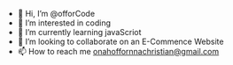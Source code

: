- 👋 Hi, I’m @offorCode
- 👀 I’m interested in coding
- 🌱 I’m currently learning javaScriot
- 💞️ I’m looking to collaborate on an E-Commence Website
- 📫 How to reach me onahoffornnachristian@gmail.com

<!---
offorCode/offorCode is a ✨ special ✨ repository because its `README.md` (this file) appears on your GitHub profile.
You can click the Preview link to take a look at your changes.
--->
